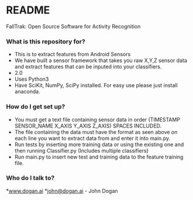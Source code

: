# README #

FallTrak: Open Source Software for Activity Recognition

### What is this repository for? ###

* This is to extract features from Android Sensors
* We have built a sensor framework that takes you raw X,Y,Z sensor data and extract features that can be inputed into your classifiers.
* 2.0
* Uses Python3
* Have SciKit, NumPy, SciPy installed. For easy use please just install anaconda. 

### How do I get set up? ###

* You must get a text file containing sensor data in order (TIMESTAMP SENSOR_NAME X_AXIS Y_AXIS Z_AXIS) SPACES INCLUDED.
* The file containing the data must have the format as seen above on each line you want to extract data from and enter it into main.py.
* Run tests by inserting more training data or using the existing one and then running Classifier.py (Includes multiple classifiers)
* Run main.py to insert new test and training data to the feature training file.


### Who do I talk to? ###
*www.dogan.ai
*john@dogan.ai - John Dogan
